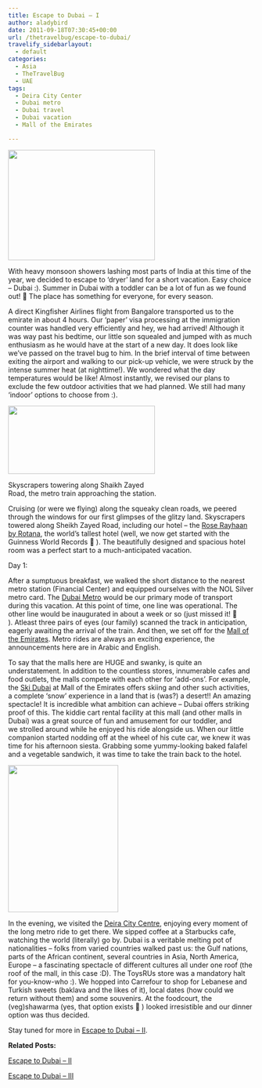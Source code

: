 ```yaml
---
title: Escape to Dubai – I
author: aladybird
date: 2011-09-18T07:30:45+00:00
url: /thetravelbug/escape-to-dubai/
travelify_sidebarlayout:
  - default
categories:
  - Asia
  - TheTravelBug
  - UAE
tags:
  - Deira City Center
  - Dubai metro
  - Dubai travel
  - Dubai vacation
  - Mall of the Emirates

---
```

[<img class="aligncenter size-medium wp-image-190" title="Dubai by night" src="http://funderfulworld.files.wordpress.com/2011/09/dsc01227_1.jpg?w=300" alt="" width="300" height="225" srcset="http://funderfulworld.com/wp-content/uploads/2011/09/dsc01227_1.jpg 2592w, http://funderfulworld.com/wp-content/uploads/2011/09/dsc01227_1-300x225.jpg 300w, http://funderfulworld.com/wp-content/uploads/2011/09/dsc01227_1-1024x768.jpg 1024w" sizes="(max-width: 300px) 100vw, 300px" />][1]

<p style="text-align: left;">
  With heavy monsoon showers lashing most parts of India at this time of the year, we decided to escape to &#8216;dryer&#8217; land for a short vacation. Easy choice &#8211; Dubai :). Summer in Dubai with a toddler can be a lot of fun as we found out! 🙂 The place has something for everyone, for every season.
</p>

<p style="text-align: left;">
  A direct Kingfisher Airlines flight from Bangalore transported us to the emirate in about 4 hours. Our &#8216;paper&#8217; visa processing at the immigration counter was handled very efficiently and hey, we had arrived! Although it was way past his bedtime, our little son squealed and jumped with as much enthusiasm as he would have at the start of a new day. It does look like we&#8217;ve passed on the travel bug to him. In the brief interval of time between exiting the airport and walking to our pick-up vehicle, we were struck by the intense summer heat (at nighttime!). We wondered what the day temperatures would be like! Almost instantly, we revised our plans to exclude the few outdoor activities that we had planned. We still had many &#8216;indoor&#8217; options to choose from :).
</p>

<div style="width: 310px" class="wp-caption aligncenter">
  <a href="http://funderfulworld.files.wordpress.com/2011/09/dsc01076_11.jpg"><img class="size-medium wp-image-188" title="Shaikh Zayed Road" src="http://funderfulworld.files.wordpress.com/2011/09/dsc01076_11.jpg?w=300" alt="" width="300" height="139" srcset="http://funderfulworld.com/wp-content/uploads/2011/09/dsc01076_11.jpg 2588w, http://funderfulworld.com/wp-content/uploads/2011/09/dsc01076_11-300x139.jpg 300w, http://funderfulworld.com/wp-content/uploads/2011/09/dsc01076_11-1024x477.jpg 1024w" sizes="(max-width: 300px) 100vw, 300px" /></a>
  
  <p class="wp-caption-text">
    Skyscrapers towering along Shaikh Zayed Road, the metro train approaching the station.
  </p>
</div>

<p style="text-align: left;">
  Cruising (or were we flying) along the squeaky clean roads, we peered through the windows for our first glimpses of the glitzy land. Skyscrapers towered along Sheikh Zayed Road, including our hotel &#8211; the <a title="Rose Rayhaan" href="http://www.rotana.com/rayhaanhotelandresorts/unitedarabemirates/dubai/roserayhaanbyrotana" target="_blank">Rose Rayhaan by Rotana</a>, the world&#8217;s tallest hotel (well, we now get started with the Guinness World Records 🙂 ). The beautifully designed and spacious hotel room was a perfect start to a much-anticipated vacation.
</p>

<p style="text-align: left;">
  Day 1:
</p>

<p style="text-align: left;">
  After a sumptuous breakfast, we walked the short distance to the nearest metro station (Financial Center) and equipped ourselves with the NOL Silver metro card. The <a title="Dubai Metro" href="http://www.rta.ae/dubai_metro/english/home.html" target="_blank">Dubai Metro</a> would be our primary mode of transport during this vacation. At this point of time, one line was operational. The other line would be inaugurated in about a week or so (just missed it! 🙁 ). Atleast three pairs of eyes (our family) scanned the track in anticipation, eagerly awaiting the arrival of the train. And then, we set off for the <a title="Mall of the Emirates" href="http://www.malloftheemirates.com/moe/Default.aspx" target="_blank">Mall of the Emirates</a>. Metro rides are always an exciting experience, the announcements here are in Arabic and English.
</p>

<p style="text-align: left;">
  To say that the malls here are HUGE and swanky, is quite an understatement. In addition to the countless stores, innumerable cafes and food outlets, the malls compete with each other for &#8216;add-ons&#8217;. For example, the <a href="http://www.malloftheemirates.com/MOE/En/MainMenu/ENTERTAINMENT/SkiDubai/tabid/98/Default.aspx" target="_blank">Ski Dubai</a> at Mall of the Emirates offers skiing and other such activities, a complete &#8216;snow&#8217; experience in a land that is (was?) a desert!! An amazing spectacle! It is incredible what ambition can achieve &#8211; Dubai offers striking proof of this. The kiddie cart rental facility at this mall (and other malls in Dubai) was a great source of fun and amusement for our toddler, and we strolled around while he enjoyed his ride alongside us. When our little companion started nodding off at the wheel of his cute car, we knew it was time for his afternoon siesta. Grabbing some yummy-looking baked falafel and a vegetable sandwich, it was time to take the train back to the hotel.
</p>

[<img class="aligncenter size-medium wp-image-184" title="Deira City Centre" src="http://funderfulworld.files.wordpress.com/2011/09/dsc01088_11.jpg?w=225" alt="" width="225" height="300" srcset="http://funderfulworld.com/wp-content/uploads/2011/09/dsc01088_11.jpg 1944w, http://funderfulworld.com/wp-content/uploads/2011/09/dsc01088_11-225x300.jpg 225w, http://funderfulworld.com/wp-content/uploads/2011/09/dsc01088_11-768x1024.jpg 768w" sizes="(max-width: 225px) 100vw, 225px" />][2]

<p style="text-align: left;">
  In the evening, we visited the <a href="http://www.deiracitycentre.com/dcc/" target="_blank">Deira City Centre</a>, enjoying every moment of the long metro ride to get there. We sipped coffee at a Starbucks cafe, watching the world (literally) go by. Dubai is a veritable melting pot of nationalities &#8211; folks from varied countries walked past us: the Gulf nations, parts of the African continent, several countries in Asia, North America, Europe &#8211; a fascinating spectacle of different cultures all under one roof (the roof of the mall, in this case :D). The ToysRUs store was a mandatory halt for you-know-who :). We hopped into Carrefour to shop for Lebanese and Turkish sweets (baklava and the likes of it), local dates (how could we return without them) and some souvenirs. At the foodcourt, the (veg)shawarma (yes, that option exists 🙂 ) looked irresistible and our dinner option was thus decided.
</p>

<p style="text-align: left;">
  Stay tuned for more in <a title="Escape to Dubai – II" href="http://funderfulworld.com/thetravelbug/escape-to-dubai-ii/" target="_blank">Escape to Dubai &#8211; II</a>.
</p>

<p style="text-align: left;">
  <p style="text-align: left;">
    <strong>Related Posts:</strong>
  </p>
  
  <p style="text-align: left;">
    <a title="Escape to Dubai – II" href="http://funderfulworld.com/thetravelbug/escape-to-dubai-ii/" target="_blank">Escape to Dubai &#8211; II</a>
  </p>
  
  <p style="text-align: left;">
    <a title="Escape to Dubai – III" href="http://funderfulworld.com/thetravelbug/escape-to-dubai-iii/" target="_blank">Escape to Dubai &#8211; III</a>
  </p>

 [1]: http://funderfulworld.files.wordpress.com/2011/09/dsc01227_1.jpg
 [2]: http://funderfulworld.files.wordpress.com/2011/09/dsc01088_11.jpg